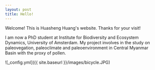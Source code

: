 ```yaml
---
layout: post
title: Hello!
---
```


Welcome! This is Huasheng Huang's website. Thanks for your visit!

I am now a PhD student at Institute for Biodiversity and Ecosystem Dynamics, University of Amsterdam. My project involves in the study on paleovegation, paleoclimate and paleoenvironment in Central Myanmar Basin with the proxy of pollen.

![_config.yml]({{ site.baseurl }}/images/bicycle.JPG)

